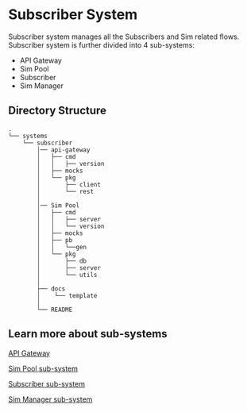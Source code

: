 # Subscriber System

Subscriber system manages all the Subscribers and Sim related flows. Subscriber system is further divided into 4 sub-systems:

- API Gateway
- Sim Pool
- Subscriber
- Sim Manager

## Directory Structure

    .
    └── systems
        └── subscriber
            │── api-gateway
            │   ├── cmd
            │   │   ├── version
            │   ├── mocks
            │   └── pkg
            │       ├── client
            │       └── rest
            │
            │── Sim Pool
            │   ├── cmd
            │   │   ├── server
            │   │   └── version
            │   ├── mocks
            │   ├── pb
            │   │   └──gen
            │   └── pkg
            │       ├── db
            │       ├── server
            │       └── utils
            │
            ├── docs
            │    └── template
            │
            └── README

## Learn more about sub-systems

[API Gateway](https://github.com/ukama/ukama/tree/main/systems/subscriber/api-gateway)

[Sim Pool sub-system](https://github.com/ukama/ukama/tree/main/systems/subscriber/sim-pool)

[Subscriber sub-system](https://github.com/ukama/ukama/tree/main/systems/subscriber/subscriber)

[Sim Manager sub-system](https://github.com/ukama/ukama/tree/main/systems/subscriber/sim-manager)
